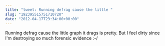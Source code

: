 ```yaml
---
title: "tweet: Running defrag cause the little "
slug: "192395515751710720"
date: "2012-04-17T23:34:00+00:00"
---
```

Running defrag cause the little graph it drags is pretty.  But I feel dirty since I'm destroying so much forensic evidence :-/